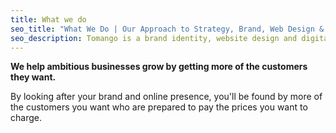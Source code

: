 ```yaml
---
title: What we do
seo_title: "What We Do | Our Approach to Strategy, Brand, Web Design & Marketing | Tomango"
seo_description: Tomango is a brand identity, website design and digital marketing company in Sussex delivering sustained results.
---
```


**We help ambitious businesses grow by getting more of the customers they want.**

By looking after your brand and online presence, you'll be found by more of the customers you want who are prepared to pay the prices you want to charge.

